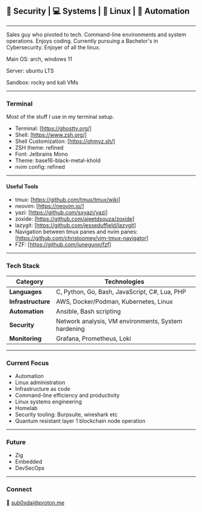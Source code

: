 
## 🔐 Security | 💻 Systems | 🐧 Linux | 🤖 Automation 
---
Sales guy who pivoted to tech. Command-line environments and system operations. Enjoys coding. Currently pursuing a Bachelor's in Cybersecurity. Enjoyer of all the linux. 

Main OS: arch, windows 11

Server: ubuntu LTS

Sandbox: rocky and kali VMs


---
### Terminal 

Most of the stuff I use in my terminal setup.

- Terminal: [https://ghostty.org/]
- Shell: [https://www.zsh.org/]
- Shell Customization: [https://ohmyz.sh/]
- ZSH theme: refined 
- Font: Jetbrains Mono
- Theme: base16-black-metal-khold
- nvim config: refined

---
#### Useful Tools

- tmux: [https://github.com/tmux/tmux/wiki]
- neovim: [https://neovim.io/]
- yazi: [https://github.com/sxyazi/yazi]
- zoxide: [https://github.com/ajeetdsouza/zoxide]
- lazygit: [https://github.com/jesseduffield/lazygit]
- Navigation between tmux panes and nvim panes: [https://github.com/christoomey/vim-tmux-navigator]
- FZF: [https://github.com/junegunn/fzf]


---
### Tech Stack

| Category | Technologies |
|----------|-------------|
| **Languages** | C, Python, Go, Bash, JavaScript, C#, Lua, PHP |
| **Infrastructure** | AWS, Docker/Podman, Kubernetes, Linux |
| **Automation** | Ansible, Bash scripting |
| **Security** | Network analysis, VM environments, System hardening |
| **Monitoring** | Grafana, Prometheus, Loki |

---
### Current Focus

- Automation
- Linux administration 
- Infrastructure as code
- Command-line efficiency and productivity
- Linux systems engineering
- Homelab
- Security tooling: Burpsuite, wireshark etc
- Quantum resistant layer 1 blockchain node operation

---
### Future

- Zig
- Embedded
- DevSecOps

---
### Connect

📧 [sub0xdai@proton.me](mailto:sub0xdai@proton.me)










                        
